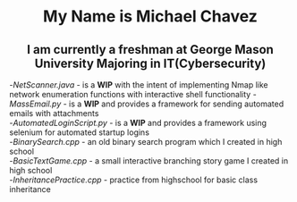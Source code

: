 
<h1 align=center> My Name is Michael Chavez </h1>
<h2 align=center> I am currently a freshman at George Mason University Majoring in IT(Cybersecurity)</h2>


 
  -*NetScanner.java* - is a **WIP** with the intent of implementing Nmap like network enumeration functions with interactive shell functionality 
  -*MassEmail.py* - is a **WIP** and provides a framework for sending automated emails with attachments  
  -*AutomatedLoginScript.py* - is a **WIP** and provides a framework using selenium for automated startup logins   
  -*BinarySearch.cpp* - an old binary search program which I created in high school  
  -*BasicTextGame.cpp* - a small interactive branching story game I created in high school  
  -*InheritancePractice.cpp* - practice from highschool for basic class inheritance  
  

<!---
mcrchavez/mcrchavez is a ✨ special ✨ repository because its `README.md` (this file) appears on your GitHub profile.
You can click the Preview link to take a look at your changes.
--->
